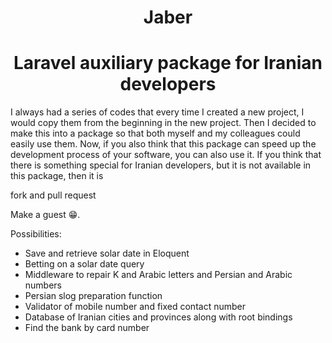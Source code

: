 <h1 align="center"> Jaber </h1>
<h1 align="center"> Laravel auxiliary package for Iranian developers </h1>

I always had a series of codes that every time I created a new project, I would copy them from the beginning in the new project. Then I decided to make this into a package so that both myself and my colleagues could easily use them. Now, if you also think that this package can speed up the development process of your software, you can also use it. If you think that there is something special for Iranian developers, but it is not available in this package, then it is

fork and pull request

Make a guest 😁.

Possibilities:

* Save and retrieve solar date in Eloquent
* Betting on a solar date query
* Middleware to repair K and Arabic letters and Persian and Arabic numbers
* Persian slog preparation function
* Validator of mobile number and fixed contact number
* Database of Iranian cities and provinces along with root bindings
* Find the bank by card number
